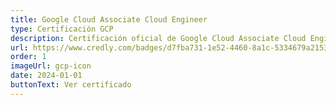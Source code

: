 ```yaml
---
title: Google Cloud Associate Cloud Engineer
type: Certificación GCP
description: Certificación oficial de Google Cloud Associate Cloud Engineer tras aprobar el examen de certificación.
url: https://www.credly.com/badges/d7fba731-1e52-4460-8a1c-5334679a2153
order: 1
imageUrl: gcp-icon
date: 2024-01-01
buttonText: Ver certificado
---
```

